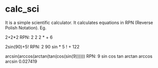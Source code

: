 # calc_sci
It is a simple scientific calculator. It calculates equations in RPN (Reverse Polish Notation).
Eg.

2+2*2
RPN: 2 2 2 * +
6

2sin(90)+5!
RPN: 2 90 sin * 5 ! +
122

arcsin(arccos(arctan(tan(cos(sin(9))))))
RPN: 9 sin cos tan arctan arccos arcsin
0.027419
